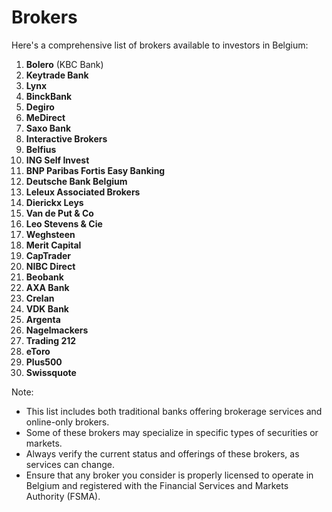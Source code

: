 Brokers
=======

Here's a comprehensive list of brokers available to investors in Belgium:

1. **Bolero** (KBC Bank)
2. **Keytrade Bank**
3. **Lynx**
4. **BinckBank**
5. **Degiro**
6. **MeDirect**
7. **Saxo Bank**
8. **Interactive Brokers**
9. **Belfius**
10. **ING Self Invest**
11. **BNP Paribas Fortis Easy Banking**
12. **Deutsche Bank Belgium**
13. **Leleux Associated Brokers**
14. **Dierickx Leys**
15. **Van de Put & Co**
16. **Leo Stevens & Cie**
17. **Weghsteen**
18. **Merit Capital**
19. **CapTrader**
20. **NIBC Direct**
21. **Beobank**
22. **AXA Bank**
23. **Crelan**
24. **VDK Bank**
25. **Argenta**
26. **Nagelmackers**
27. **Trading 212**
28. **eToro**
29. **Plus500**
30. **Swissquote**

Note:
- This list includes both traditional banks offering brokerage services and online-only brokers.
- Some of these brokers may specialize in specific types of securities or markets.
- Always verify the current status and offerings of these brokers, as services can change.
- Ensure that any broker you consider is properly licensed to operate in Belgium and registered with the Financial Services and Markets Authority (FSMA).